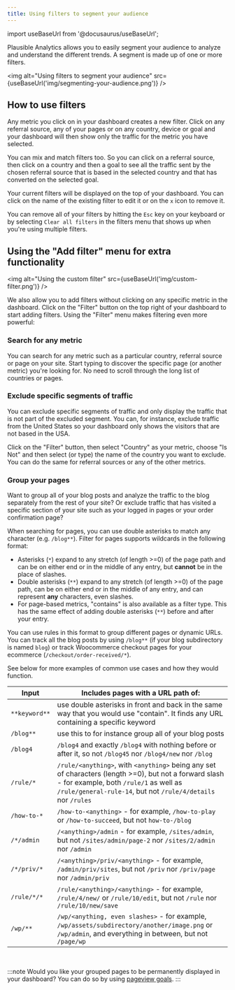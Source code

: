 ```yaml
---
title: Using filters to segment your audience
---
```


import useBaseUrl from '@docusaurus/useBaseUrl';

Plausible Analytics allows you to easily segment your audience to analyze and understand the different trends. A segment is made up of one or more filters. 

<img alt="Using filters to segment your audience" src={useBaseUrl('img/segmenting-your-audience.png')} />

## How to use filters 

Any metric you click on in your dashboard creates a new filter. Click on any referral source, any of your pages or on any country, device or goal and your dashboard will then show only the traffic for the metric you have selected.

You can mix and match filters too. So you can click on a referral source, then click on a country and then a goal to see all the traffic sent by the chosen referral source that is based in the selected country and that has converted on the selected goal.

Your current filters will be displayed on the top of your dashboard. You can click on the name of the existing filter to edit it or on the `x` icon to remove it. 

You can remove all of your filters by hitting the `Esc` key on your keyboard or by selecting `Clear all filters` in the filters menu that shows up when you're using multiple filters.

## Using the "Add filter" menu for extra functionality 

<img alt="Using the custom filter" src={useBaseUrl('img/custom-filter.png')} />

We also allow you to add filters without clicking on any specific metric in the dashboard. Click on the "Filter" button on the top right of your dashboard to start adding filters. Using the "Filter" menu makes filtering even more powerful:

### Search for any metric

You can search for any metric such as a particular country, referral source or page on your site. Start typing to discover the specific page (or another metric) you're looking for. No need to scroll through the long list of countries or pages.

### Exclude specific segments of traffic

You can exclude specific segments of traffic and only display the traffic that is not part of the excluded segment. You can, for instance, exclude traffic from the United States so your dashboard only shows the visitors that are not based in the USA. 

Click on the "Filter" button, then select "Country" as your metric, choose "Is Not" and then select (or type) the name of the country you want to exclude. You can do the same for referral sources or any of the other metrics.

### Group your pages

Want to group all of your blog posts and analyze the traffic to the blog separately from the rest of your site? Or exclude traffic that has visited a specific section of your site such as your logged in pages or your order confirmation page?

When searching for pages, you can use double asterisks to match any character (e.g. `/blog**`). Filter for pages supports wildcards in the following format:

- Asterisks (`*`) expand to any stretch (of length >=0) of the page path and can be on either end or in the middle of any entry, but **cannot** be in the place of slashes.
- Double asterisks (`**`) expand to any stretch (of length >=0) of the page path, can be on either end or in the middle of any entry, and can represent **any** characters, even slashes.
- For page-based metrics, "contains" is also available as a filter type. This has the same effect of adding double asterisks (`**`) before and after your entry.

You can use rules in this format to group different pages or dynamic URLs. You can track all the blog posts by using `/blog**` (if your blog subdirectory is named `blog`) or track Woocommerce checkout pages for your ecommerce (`/checkout/order-received/*`). 

See below for more examples of common use cases and how they would function.

| Input | Includes pages with a URL path of: |
| ------------- | ------------- |
| `**keyword**` | use double asterisks in front and back in the same way that you would use "contain". It finds any URL containing a specific keyword |
| `/blog**` | use this to for instance group all of your blog posts |
| `/blog4` | `/blog4` and exactly `/blog4` with nothing before or after it, so not `/blog45` nor `/blog4/new` nor `/blog` |
| `/rule/*` | `/rule/<anything>`, with `<anything>` being any set of characters (length >=0), but not a forward slash - for example, both `/rule/1` as well as `/rule/general-rule-14`, but not `/rule/4/details` nor `/rules` |
| `/how-to-*` | `/how-to-<anything>` - for example, `/how-to-play` or `/how-to-succeed`, but not `how-to-/blog` |
| `/*/admin` | `/<anything>/admin` - for example, `/sites/admin`, but not `/sites/admin/page-2` nor `/sites/2/admin` nor `/admin` |
| `/*/priv/*` | `/<anything>/priv/<anything>` - for example, `/admin/priv/sites`, but not `/priv` nor `/priv/page` nor `/admin/priv` |
| `/rule/*/*` | `/rule/<anything>/<anything>` - for example, `/rule/4/new/` or `/rule/10/edit`, but not `/rule` nor `/rule/10/new/save` |
| `/wp/**` | `/wp/<anything, even slashes>` - for example, `/wp/assets/subdirectory/another/image.png` or `/wp/admin`, and everything in between, but not `/page/wp`

<br />

:::note
Would you like your grouped pages to be permanently displayed in your dashboard? You can do so by using [pageview goals](pageview-goals.md).
:::
